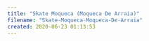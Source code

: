 ```yaml
---
title: "Skate Moqueca (Moqueca De Arraia)"
filename: "Skate-Moqueca-Moqueca-De-Arraia"
created: 2020-06-23 01:13:53
---
```


